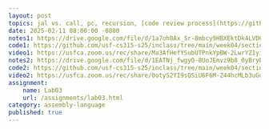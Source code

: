 ```yaml
---
layout: post
topics: jal vs. call, pc, recursion, [code review process](https://github.com/usfca-cs-tools/docs/blob/main/code-review.md)
date: 2025-02-11 08:00:00 -0800
notes1: https://drive.google.com/file/d/1a7oh0Ax_Sr-8mbcy9HBXEktDk4LVD615/view?usp=sharing
code1: https://github.com/usf-cs315-s25/inclass/tree/main/week04/section01
video1: https://usfca.zoom.us/rec/share/Ma3AfHefYSubUTPnkYpBW-2LwrYZ1yiVL9MWBJYbBPp3-9el8CD5RxhS7dbI8WU_.V5FlM0uaQ0JR_qIG
notes2: https://drive.google.com/file/d/1EATNj_fwgyO-8UoJEmvz9b8_0yBryEA0/view?usp=sharing
code2: https://github.com/usf-cs315-s25/inclass/tree/main/week04/section02
video2: https://usfca.zoom.us/rec/share/0otyS2YI9sQSiU6F6M-Z44hcMLb3uGueY-xKlm8DXydObCX4dP-EfRIGmEIKJr0.C93EhIZlosQLe1ge
assignment:
    name: Lab03
    url: /assignments/lab03.html
category: assembly-language
published: true
---
```

